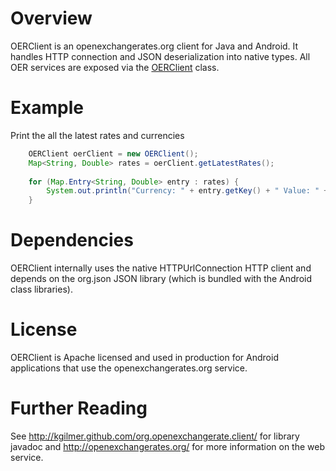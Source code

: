 # Overview
OERClient is an openexchangerates.org client for Java and Android.  It handles HTTP connection and JSON deserialization into native types.  All OER services are exposed via the [OERClient](http://kgilmer.github.com/org.openexchangerate.client/org/openexchangerates/client/OERClient.html) class.

# Example
Print the all the latest rates and currencies
``` java
	OERClient oerClient = new OERClient();
	Map<String, Double> rates = oerClient.getLatestRates();
	
	for (Map.Entry<String, Double> entry : rates) {
		System.out.println("Currency: " + entry.getKey() + " Value: " + entry.getValue());
	}
```

# Dependencies
OERClient internally uses the native HTTPUrlConnection HTTP client and depends on the org.json JSON library (which is bundled with the Android class libraries).

# License
OERClient is Apache licensed and used in production for Android applications that use the openexchangerates.org service.

# Further Reading
See http://kgilmer.github.com/org.openexchangerate.client/ for library javadoc and http://openexchangerates.org/ for more information on the web service.
